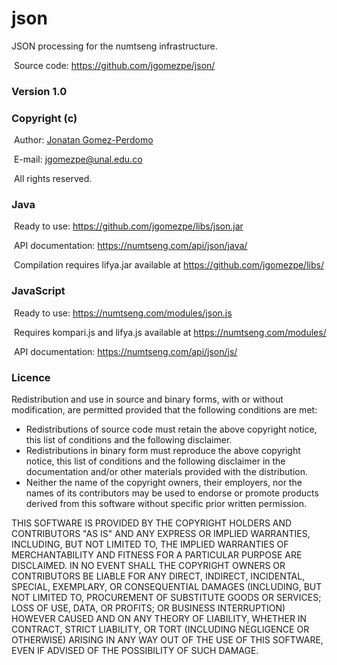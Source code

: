# json
JSON processing for the numtseng infrastructure. 

&nbsp;Source code: <A HREF="https://github.com/jgomezpe/json/">https://github.com/jgomezpe/json/</A>

<h3>Version 1.0</h3>
<h3>Copyright (c)</h3>
&nbsp;Author: <A HREF="https://disi.unal.edu.co/~jgomezpe/"> Jonatan Gomez-Perdomo </A>

&nbsp;E-mail: <A HREF="mailto:jgomezpe@unal.edu.co">jgomezpe@unal.edu.co</A>

&nbsp;All rights reserved.

<h3>Java</h3>
&nbsp;Ready to use: <A HREF="https://github.com/jgomezpe/libs/json.jar">https://github.com/jgomezpe/libs/json.jar</A>

&nbsp;API documentation: <A HREF="https://numtseng.com/api/json/java/">https://numtseng.com/api/json/java/</A>

&nbsp;Compilation requires lifya.jar available at <A HREF="https://github.com/jgomezpe/libs/">https://github.com/jgomezpe/libs/</A>

<h3>JavaScript</h3>

&nbsp;Ready to use: <A HREF="https://numtseng.com/modules/json.js">https://numtseng.com/modules/json.js</A>

&nbsp;Requires kompari.js and lifya.js available at <A HREF="https://numtseng.com/modules/">https://numtseng.com/modules/</A>

&nbsp;API documentation: <A HREF="https://numtseng.com/api/json/js/">https://numtseng.com/api/json/js/</A>

<h3>Licence</h3>
Redistribution and use in source and binary forms, with or without modification, are permitted provided that the following conditions are met:

<ul>
    <li> Redistributions of source code must retain the above copyright notice,
            this list of conditions and the following disclaimer.</li>
    <li> Redistributions in binary form must reproduce the above copyright notice,
            this list of conditions and the following disclaimer in the documentation
            and/or other materials provided with the distribution.</li>
    <li> Neither the name of the copyright owners, their employers, nor the
            names of its contributors may be used to endorse or promote products
            derived from this software without specific prior written permission.</li>
</ul>

THIS SOFTWARE IS PROVIDED BY THE COPYRIGHT HOLDERS AND CONTRIBUTORS "AS IS"
        AND ANY EXPRESS OR IMPLIED WARRANTIES, INCLUDING, BUT NOT LIMITED TO, THE
        IMPLIED WARRANTIES OF MERCHANTABILITY AND FITNESS FOR A PARTICULAR PURPOSE ARE
        DISCLAIMED.  IN NO EVENT SHALL THE COPYRIGHT OWNERS OR CONTRIBUTORS BE
        LIABLE FOR ANY DIRECT, INDIRECT, INCIDENTAL, SPECIAL, EXEMPLARY, OR
        CONSEQUENTIAL DAMAGES (INCLUDING, BUT NOT LIMITED TO, PROCUREMENT OF
        SUBSTITUTE GOODS OR SERVICES; LOSS OF USE, DATA, OR PROFITS; OR BUSINESS INTERRUPTION)
        HOWEVER CAUSED AND ON ANY THEORY OF LIABILITY, WHETHER IN CONTRACT, STRICT LIABILITY,
        OR TORT (INCLUDING NEGLIGENCE OR OTHERWISE) ARISING IN ANY WAY OUT OF THE USE OF 
        THIS SOFTWARE, EVEN IF ADVISED OF THE POSSIBILITY OF SUCH DAMAGE.
